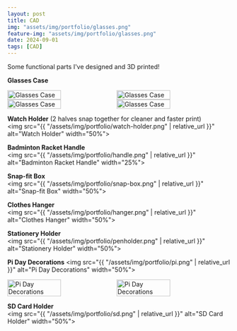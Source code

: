 ```yaml
---
layout: post
title: CAD
img: "assets/img/portfolio/glasses.png"
feature-img: "assets/img/portfolio/glasses.png" 
date: 2024-09-01
tags: [CAD]
---
```

Some functional parts I've designed and 3D printed!

**Glasses Case**  
<div style="display: flex;">
    <img src="{{ "/assets/img/portfolio/glasses.png" | relative_url }}" alt="Glasses Case" style="width: 49%;">
    <img src="{{ "/assets/img/portfolio/glasses-closed.png" | relative_url }}" alt="Glasses Case" style="width: 49%;">
</div>

<div style="display: flex;">
    <img src="{{ "/assets/img/portfolio/glasses-print-open.jpg" | relative_url }}" alt="Glasses Case" style="width: 49%;">
    <img src="{{ "/assets/img/portfolio/glasses-print-closed.jpg" | relative_url }}" alt="Glasses Case" style="width: 49%;">
</div>

**Watch Holder** (2 halves snap together for cleaner and faster print)  
<img src="{{ "/assets/img/portfolio/watch-holder.png" | relative_url }}" alt="Watch Holder" width="50%">

**Badminton Racket Handle**  
<img src="{{ "/assets/img/portfolio/handle.png" | relative_url }}" alt="Badminton Racket Handle" width="25%">

**Snap-fit Box**  
<img src="{{ "/assets/img/portfolio/snap-box.png" | relative_url }}" alt="Snap-fit Box" width="50%">

**Clothes Hanger**  
<img src="{{ "/assets/img/portfolio/hanger.png" | relative_url }}" alt="Clothes Hanger" width="50%">

**Stationery Holder**  
<img src="{{ "/assets/img/portfolio/penholder.png" | relative_url }}" alt="Stationery Holder" width="50%">

**Pi Day Decorations**
<img src="{{ "/assets/img/portfolio/pi.png" | relative_url }}" alt="Pi Day Decorations" width="50%">  
<div style="display: flex;">
    <img src="{{ "/assets/img/portfolio/tin.JPG" | relative_url }}" alt="Pi Day Decorations" style="width: 49%;">
    <img src="{{ "/assets/img/portfolio/lid.JPG" | relative_url }}" alt="Pi Day Decorations" style="width: 49%;">
</div>

**SD Card Holder**  
<img src="{{ "/assets/img/portfolio/sd.png" | relative_url }}" alt="SD Card Holder" width="50%">
